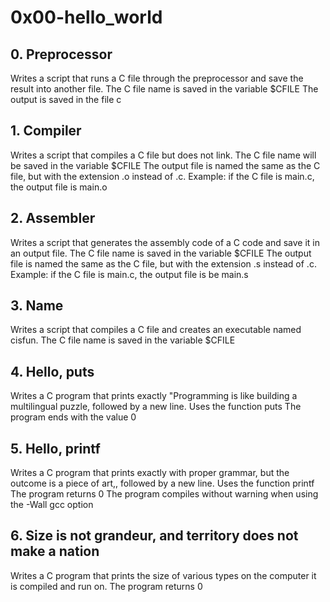 # 0x00-hello_world
## 0. Preprocessor
Writes a script that runs a C file through the preprocessor and save the result into another file.
The C file name is saved in the variable $CFILE
The output is saved in the file c
## 1. Compiler
Writes a script that compiles a C file but does not link.
The C file name will be saved in the variable $CFILE
The output file  is named the same as the C file, but with the extension .o instead of .c.
Example: if the C file is main.c, the output file is main.o
## 2. Assembler
Writes a script that generates the assembly code of a C code and save it in an output file.
The C file name is saved in the variable $CFILE
The output file is named the same as the C file, but with the extension .s instead of .c.
Example: if the C file is main.c, the output file is be main.s
## 3. Name
Writes a script that compiles a C file and creates an executable named cisfun.
The C file name is saved in the variable $CFILE
## 4. Hello, puts
Writes a C program that prints exactly "Programming is like building a multilingual puzzle, followed by a new line.
Uses the function puts
The program ends with the value 0
## 5. Hello, printf
Writes a C program that prints exactly with proper grammar, but the outcome is a piece of art,, followed by a new line.
Uses the function printf
The program returns 0
The program compiles without warning when using the -Wall gcc option
## 6. Size is not grandeur, and territory does not make a nation
Writes a C program that prints the size of various types on the computer it is compiled and run on.
The program returns 0

